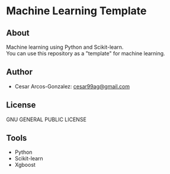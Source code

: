# Machine Learning Template
## About
Machine learning using Python and Scikit-learn.<br> 
You can use this repository as a "template" for machine learning.
## Author
- Cesar Arcos-Gonzalez: cesar99ag@gmail.com
## License
GNU GENERAL PUBLIC LICENSE
## Tools
- Python
- Scikit-learn
- Xgboost 
